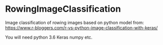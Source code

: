 # RowingImageClassification
Image classification of rowing images based on python model from: https://www.r-bloggers.com/r-vs-python-image-classification-with-keras/

You will need python 3.6
Keras numpy etc.
